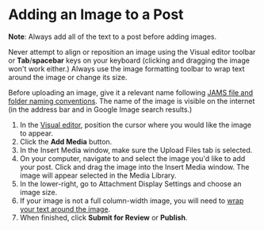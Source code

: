 # Adding an Image to a Post

**Note**: Always add all of the text to a post before adding images.

Never attempt to align or reposition an image using the Visual editor toolbar or **Tab**/**spacebar** keys on your keyboard \(clicking and dragging the image won't work either.\) Always use the image formatting toolbar to wrap text around the image or change its size.

Before uploading an image, give it a relevant name following [JAMS file and folder naming conventions](https://jjloomis.gitbooks.io/file-and-folder-management/content/file-and-folder-naming-conventions.html). The name of the image is visible on the internet \(in the address bar and in Google Image search results.\)

1. In the [Visual editor](/working-with-text-and-links/working-with-content-in-the-visual-editor.md), position the cursor where you would like the image to appear. 
2. Click the **Add Media** button.
3. In the Insert Media window, make sure the Upload Files tab is selected.
4. On your computer, navigate to and select the image you'd like to add your post. Click and drag the image into the Insert Media window. The image will appear selected in the Media Library.
5. In the lower-right, go to Attachment Display Settings and choose an image size.  
6. If your image is not a full column-width image, you will need to [wrap your text around the image](/working-with-media/wrapping-text-around-an-image.md).
7. When finished, click **Submit for Review** or **Publish**. 



